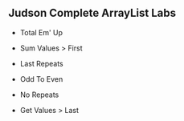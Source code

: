 ## Judson Complete ArrayList Labs

- Total Em' Up

- Sum Values > First

- Last Repeats

- Odd To Even

- No Repeats 

- Get Values > Last


